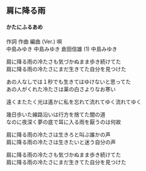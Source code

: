 ## 肩に降る雨
#### かたにふるあめ

作詞  作曲  編曲 (Ver.)   唄   
中島みゆき   中島みゆき   倉田信雄 (1)  中島みゆき   
   
   
   
肩に降る雨の冷たさも気づかぬまま歩き続けてた   
肩に降る雨の冷たさにまだ生きてた自分を見つけた   
   
あの人なしでは１秒でも生きてはゆけないと思ってた   
あの人がくれた冷たさは薬の白さよりなお寒い   
   
遠くまたたく光は遙かに私を忘れて流れてゆく流れてゆく   
   
幾日歩いた線路沿いは行方を捨てた闇の道   
なのに夜深く夢の底で耳に入る雨を厭うのは何故   
   
肩に降る雨の冷たさは生きろと叫ぶ誰かの声   
肩に降る雨の冷たさは生きたいと迷う自分の声   
   
肩に降る雨の冷たさも気づかぬまま歩き続けてた   
肩に降る雨の冷たさにまだ生きてた自分を見つけた   